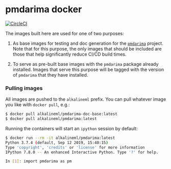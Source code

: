 # pmdarima docker

[![CircleCI](https://circleci.com/gh/alkaline-ml/pmdarima-docker.svg?style=svg)](https://circleci.com/gh/alkaline-ml/pmdarima-docker)

The images built here are used for one of two purposes:

  1. As base images for testing and doc generation for the
     [`pmdarima`](http://github.com/tgsmith61591/pmdarima) project. Note that
     for this purpose, the only images that should be included are those that
     help significantly reduce CI/CD build times.
    
  2. To serve as pre-built base images with the `pmdarima` package already
     installed. Images that serve this purpose will be tagged with the version of
     `pmdarima` that they have installed.
       
### Pulling images

All images are pushed to the `alkalineml` prefix. You can pull whatever image you like
with `docker pull`, e.g.:

```bash
$ docker pull alkalineml/pmdarima-doc-base:latest
$ docker pull alkalineml/pmdarima:latest
```

Running the containers will start an `ipython` session by default:

```bash
$ docker run --rm -it alkalineml/pmdarima:latest
Python 3.7.4 (default, Sep 12 2019, 15:40:15)
Type 'copyright', 'credits' or 'license' for more information
IPython 7.8.0 -- An enhanced Interactive Python. Type '?' for help.

In [1]: import pmdarima as pm
```
